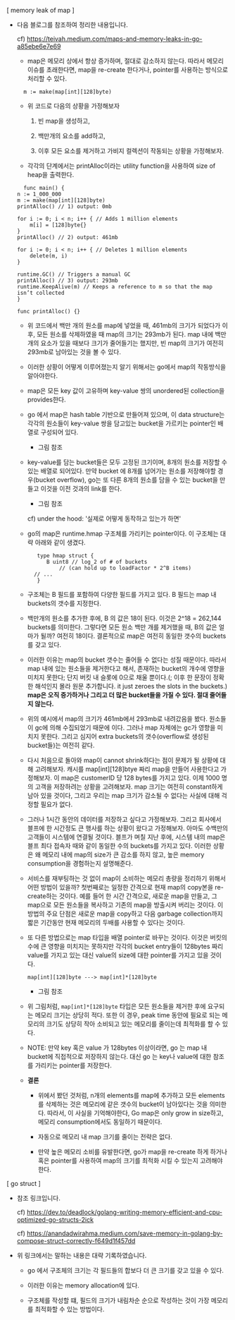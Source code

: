 [ memory leak of map ]

  * 다음 블로그를 참조하여 정리한 내용입니다.

    cf) https://teivah.medium.com/maps-and-memory-leaks-in-go-a85ebe6e7e69

    - map은 메모리 상에서 항상 증가하며, 절대로 감소하지 않는다. 따라서 메모리 이슈를 초래한다면, map을 re-create 한다거나, pointer를 사용하는 방식으로 처리할 수 있다.

    ```
      m := make(map[int][128]byte)

    ```

    - 위 코드로 다음의 상황을 가정해보자

      1) 빈 map을 생성하고, 

      2) 백만개의 요소를 add하고, 

      3) 이후 모든 요소를 제거하고 가비지 컬렉션이 작동되는 상황을 가정해보자.

    - 각각의 단계에서는 printAlloc이라는 utility function을 사용하여 size of heap을 출력한다.

    ```
      func main() {
	n := 1_000_000
	m := make(map[int][128]byte)
	printAlloc() // 1) output: 0mb

	for i := 0; i < n; i++ { // Adds 1 million elements
		m[i] = [128]byte{}
	}
	printAlloc() // 2) output: 461mb

	for i := 0; i < n; i++ { // Deletes 1 million elements
		delete(m, i)
	}

	runtime.GC() // Triggers a manual GC
	printAlloc() // 3) output: 293mb
	runtime.KeepAlive(m) // Keeps a reference to m so that the map isn’t collected
	}

	func printAlloc() {}
    ```

    - 위 코드에서 백만 개의 원소를 map에 넣었을 때, 461mb의 크기가 되었다가 이후, 모든 원소를 삭제하였을 때 map의 크기는 293mb가 된다. map 내에 백만 개의 요소가 있을 때보다 크기가 줄어들기는 했지만, 빈 map의 크기가 여전히 293mb로 남아있는 것을 볼 수 있다.

    - 이러한 상황이 어떻게 이루어졌는지 알기 위해서는 go에서 map의 작동방식을 알아야한다.

    - map은 모든 key 값이 고유하며 key-value 쌍의 unordered된 collection을 provides한다.

    - go 에서 map은 hash table 기반으로 만들어져 있으며, 이 data structure는 각각의 원소들이 key-value 쌍을 담고있는 bucket을 가르키는 pointer인 배열로 구성되어 있다.

      - 그림 참조

    - key-value를 담는 bucket들은 모두 고정된 크기이며, 8개의 원소를 저장할 수 있는 배열로 되어있다. 만약 bucket 에 8개를 넘어가는 원소를 저장해야할 경우(bucket overflow), go는 또 다른 8개의 원소를 담을 수 있는 bucket을 만들고 이것을 이전 것과의 link를 한다.
      
      - 그림 참조

      cf) under the hood: '실제로 어떻게 동작하고 있는가 하면'

    - go의 map은 <underline>runtime.hmap</underline> 구조체를 가리키는 pointer이다. 이 구조체는 대략 아래와 같이 생겼다. 


      ```
         type hmap struct {
            B uint8 // log_2 of # of buckets
	            // (can hold up to loadFactor * 2^B items)
	    // ...
         }
	
      ```

    - 구조체는 B 필드를 포함하여 다양한 필드를 가지고 있다. B 필드는 map 내 buckets의 갯수를 지정한다.

    - 백만개의 원소를 추가한 후에, B 의 값은 18이 된다. 이것은 2^18 = 262,144 buckets를 의미한다. 그렇다면 모든 원소 백만 개를 제거했을 때, B의 값은 얼마가 될까? 여전히 18이다. 결론적으로 map은 여전히 동일한 갯수의 buckets를 갖고 있다.

    - 이러한 이유는 map의 bucket 갯수는 줄어들 수 없다는 성질 때문이다. 따라서 map 내에 있는 원소들을 제거한다고 해서, 존재하는 bucket의 개수에 영향을 미치지 못한다; 단지 버킷 내 슬롯에 0으로 채울 뿐이다.(; 이후 한 문장이 정확한 해석인지 몰라 원문 추가합니다. it just zeroes the slots in the buckets.) <b>map은 오직 증가하거나 그리고 더 많은 bucket들을 가질 수 있다. 절대 줄어들지 않는다. </b>

    - 위의 예시에서 map의 크기가 461mb에서 293mb로 내려갔음을 봤다. 원소들이 gc에 의해 수집되었기 때문에 이다. 그러나 map 자체에는 gc가 영향을 미치지 못한다. 그리고 심지어 extra buckets의 갯수(overflow로 생성된 bucket들)는 여전히 같다.

    - 다시 처음으로 돌아와 map이 cannot shrink하다는 점이 문제가 될 상황에 대해 고려해보자. 캐시를 map[int][128]btye 짜리 map을 만들어 사용한다고 가정해보자. 이 map은 customerID 당 128 bytes를 가지고 있다. 이제 1000 명의 고객을 저장하려는 상황을 고려해보자. map 크기는 여전히 constant하게 남아 있을 것이다, 그리고 우리는 map 크기가 감소될 수 없다는 사실에 대해 걱정할 필요가 없다.

    - 그러나 1시간 동안의 데이터를 저장하고 싶다고 가정해보자. 그리고 회사에서 블프에 한 시간정도 큰 행사를 하는 상황이 왔다고 가정해보자. 아마도 수백만의 고객들이 시스템에 연결될 것이다. 블프가 며칠 지난 후에, 시스템 내의 map은 블프 최다 접속자 때와 같이 동일한 수의 buckets를 가지고 있다. 이러한 상황은 왜 메모리 내에 map의 size가 큰 감소를 하지 않고, 높은 memory consumption을 경험하는지 설명해준다.

    - 서비스를 재부팅하는 것 없이 map이 소비하는 메모리 총량을 정리하기 위해서 어떤 방법이 있을까? 첫번째로는 일정한 간격으로 현재 map의 copy본을 re-create하는 것이다. 예를 들어 한 시간 간격으로, 새로운 map을 만들고, 그 map으로 모든 원소들을  복사하고 기존의 map을 방출시켜 버리는 것이다. 이 방법의 주요 단점은 새로운 map을 copy하고 다음 garbage collection까지 짧은 기간동안 현재 메모리의 두배를 사용할 수 있다는 것이다.

    - 또 다른 방법으로는 map 타입을 배열 pointer로 바꾸는 것이다.  이것은 버킷의 수에 큰 영향을 미치지는 못하지만 각각의 bucket entry들이 128bytes 짜리 value를 가지고 있는 대신 value의 size에 대한 pointer를 가지고 있을 것이다.

      ```
   	  map[int][128]byte ---> map[int]*[128]byte
      ```

      - 그림 참조

    - 위 그림처럼, `map[int]*[128]byte` 타입은 모든 원소들을 제거한 후에 요구되는 메모리 크기는 상당히 적다. 또한 이 경우, peak time 동안에 필요로 되는 메모리의 크기도 상당히 작아 소비되고 있는 메모리를 줄이는데 최적화를 할 수 있다.

    - NOTE: 만약 key 혹은 value 가 128bytes 이상이라면, go 는 map 내 bucket에 직접적으로 저장하지 않는다. 대신 go 는 key나 value에 대한 참조를 가리키는 pointer를 저장한다.

    - <b>결론</b> 

      - 위에서 봤던 것처럼, n개의 elements를 map에 추가하고 모든 elements를 삭제하는 것은 메모리에 같은 갯수의 bucket이 남아있다는 것을 의미한다. 따라서, 이 사실을 기억해야한다, Go map은 only grow in size하고, 메모리 consumption에서도 동일하기 때문이다.

      - 자동으로 메모리 내 map 크기를 줄이는 전략은 없다. 

      - 만약 높은 메모리 소비를 유발한다면, go가 map을 re-create 하게 하거나 혹은 pointer를 사용하여 map의 크기를 최적화 시킬 수 있는지 고려해야한다.


[ go struct ]

  - 참조 링크입니다.

    cf) https://dev.to/deadlock/golang-writing-memory-efficient-and-cpu-optimized-go-structs-2ick

    cf) https://anandadwirahma.medium.com/save-memory-in-golang-by-compose-struct-correctly-f649d1f457dd

  - 위 링크에서는 말하는 내용은 대략 기록하였습니다.

    - go 에서 구조체의 크기는 각 필드들의 합보다 더 큰 크기를 갖고 있을 수 있다.

    - 이러한 이유는 memory allocation에 있다. 

    - 구조체를 작성할 떄, 필드의 크기가 내림차순 순으로 작성하는 것이 가장 메모리를 최적화할 수 있는 방법이다.
